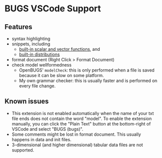 # BUGS VSCode Support

## Features

- syntax highlighting
- snippets, including
  - [built-in scalar and vector functions](https://www.multibugs.org/documentation/latest/Functions.html), and
  - [built-in distributions](https://www.multibugs.org/documentation/latest/Distributions.html)
- format document (Right Click > Format Document)
- check model wellformedness
  - OpenBUGS' `modelCheck`: this is only performed when a file is saved because it can be slow on some platform.
  - My own grammar checker: this is usually faster and is performed on every file change.

## Known issues

- This extension is not enabled automatically when the name of your txt file ends does not contain the word "model". To enable the extension manually, you can click the "Plain Text" button at the bottom-right of VSCode and select "BUGS (bugs)".
- Some comments might be lost in format document. This usually happens in data and init files.
- 3-dimensional (and higher dimensional) tabular data files are not supported.
